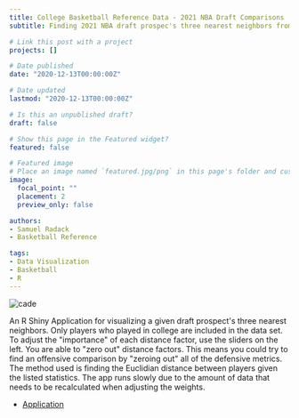 ```yaml
---
title: College Basketball Reference Data - 2021 NBA Draft Comparisons
subtitle: Finding 2021 NBA draft prospec's three nearest neighbors from 2014 draft onwards

# Link this post with a project
projects: []

# Date published
date: "2020-12-13T00:00:00Z"

# Date updated
lastmod: "2020-12-13T00:00:00Z"

# Is this an unpublished draft?
draft: false

# Show this page in the Featured widget?
featured: false

# Featured image
# Place an image named `featured.jpg/png` in this page's folder and customize its options here.
image:
  focal_point: ""
  placement: 2
  preview_only: false

authors:
- Samuel Radack
- Basketball Reference

tags:
- Data Visualization
- Basketball
- R
---
```

![cade](/img/cade.png)

An R Shiny Application for visualizing a given draft prospect's three nearest neighbors. Only players who played in college are included in the data set. To adjust the "importance" of each distance factor, use the sliders on the left. You are able to "zero out" distance factors. This means you could try to find an offensive comparison by "zeroing out" all of the defensive metrics. The method used is finding the Euclidian distance between players given the listed statistics. The app runs slowly due to the amount of data that needs to be recalculated when adjusting the weights.

* [Application](https://samuelradack.shinyapps.io/NBA_draft/)
